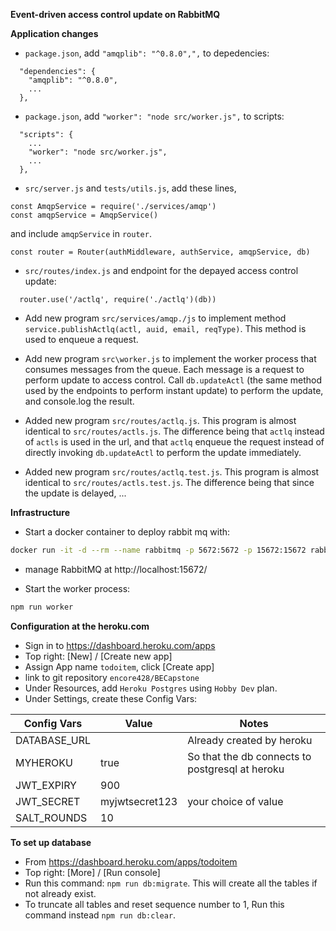 **Event-driven access control update on RabbitMQ**

**Application changes**

- `package.json`, add `"amqplib": "^0.8.0",",` to depedencies:
```
  "dependencies": {
    "amqplib": "^0.8.0",
	...
  },
```

- `package.json`, add `"worker": "node src/worker.js",` to scripts:
```
  "scripts": {
    ...
    "worker": "node src/worker.js",
    ...
  },
```

- `src/server.js` and `tests/utils.js`, add these lines, 
```
const AmqpService = require('./services/amqp')
const amqpService = AmqpService()
```
and include `amqpService` in `router`.
```
const router = Router(authMiddleware, authService, amqpService, db)
```

- `src/routes/index.js` and endpoint for the depayed access control update: 
```
  router.use('/actlq', require('./actlq')(db))
```

- Add new program `src/services/amqp./js` to implement method `service.publishActlq(actl, auid, email, reqType)`.  This 
  method is used to enqueue a request.
  
- Add new program `src\worker.js` to implement the worker process that consumes messages from the queue.  Each message is a request
  to perform update to access control.  Call `db.updateActl` (the same method used by the endpoints to perform instant update) to 
  perform the update, and console.log the result.
  
- Added new program `src/routes/actlq.js`.  This program is almost identical to `src/routes/actls.js`.  The difference being that
  `actlq` instead of `actls` is used in the url, and that `actlq` enqueue the request instead of directly invoking `db.updateActl`
  to perform the update immediately.
  
- Added new program `src/routes/actlq.test.js`.  This program is almost identical to `src/routes/actls.test.js`.  The difference 
  being that since the update is delayed, ...


**Infrastructure**
- Start a docker container to deploy rabbit mq with:
```bash
docker run -it -d --rm --name rabbitmq -p 5672:5672 -p 15672:15672 rabbitmq:3-management
```
- manage RabbitMQ at http://localhost:15672/

- Start the worker process:
```bash
npm run worker
```



**Configuration at the heroku.com**
- Sign in to https://dashboard.heroku.com/apps
- Top right: [New] / [Create new app]
- Assign App name `todoitem`, click [Create  app]
- link to git repository `encore428/BECapstone`
- Under Resources, add `Heroku Postgres` using `Hobby Dev` plan.
- Under Settings, create these Config Vars:

Config Vars  | Value                     | Notes
-------------|---------------------------|------------------------------------------------
DATABASE_URL |                           | Already created by heroku     
MYHEROKU     | true                      | So that the db connects to postgresql at heroku
JWT_EXPIRY   | 900                       |
JWT_SECRET   | myjwtsecret123            | your choice of value
SALT_ROUNDS  | 10                        |

**To set up database**
- From https://dashboard.heroku.com/apps/todoitem
- Top right: [More] / [Run console]
- Run this command: `npm run db:migrate`.  This will create all the tables if not already exist.
- To truncate all tables and reset sequence number to 1, Run this command instead `npm run db:clear`.

